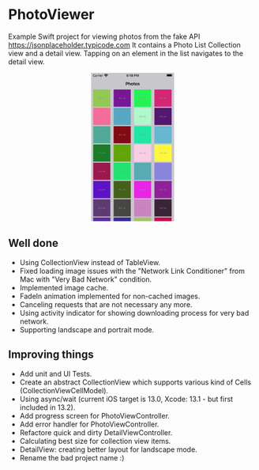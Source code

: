# PhotoViewer

Example Swift project for viewing photos from the fake API https://jsonplaceholder.typicode.com
It contains a Photo List Collection view and a detail view.
Tapping on an element in the list navigates to the detail view.

<p align="center">
<img height="300" src="https://github.com/HVonWeg/PhotoViewer/blob/master/screenshot.png" />
</p>


## Well done
- Using CollectionView instead of TableView.
- Fixed loading image issues with the "Network Link Conditioner" from Mac with "Very Bad Network" condition.
- Implemented image cache.
- FadeIn animation implemented for non-cached images.
- Canceling requests that are not necessary any more.
- Using activity indicator for showing downloading process for very bad network.
- Supporting landscape and portrait mode.

## Improving things
- Add unit and UI Tests.
- Create an abstract CollectionView which supports various kind of Cells (CollectionViewCellModel).
- Using async/wait (current iOS target is 13.0, Xcode: 13.1 - but first included in 13.2).
- Add progress screen for PhotoViewController.
- Add error handler for PhotoViewController.
- Refactore quick and dirty DetailViewController.
- Calculating best size for collection view items.
- DetailView: creating better layout for landscape mode.
- Rename the bad project name :)
